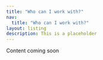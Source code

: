 ```yaml
---
title: "Who can I work with?"
nav:
  title: "Who can I work with?"
layout: listing
description: This is a placeholder
---
```


Content coming soon
